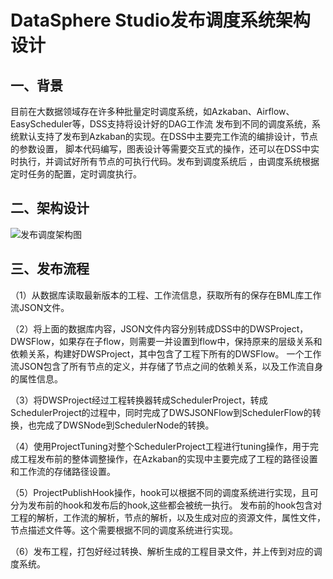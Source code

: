 # DataSphere Studio发布调度系统架构设计



## 一、背景

   目前在大数据领域存在许多种批量定时调度系统，如Azkaban、Airflow、EasyScheduler等，DSS支持将设计好的DAG工作流
发布到不同的调度系统，系统默认支持了发布到Azkaban的实现。在DSS中主要完工作流的编排设计，节点的参数设置，
脚本代码编写，图表设计等需要交互式的操作，还可以在DSS中实时执行，并调试好所有节点的可执行代码。发布到调度系统后
，由调度系统根据定时任务的配置，定时调度执行。

## 二、架构设计

![发布调度架构图](../../../images/zh_CN/charpter3/publish/publichtoscheduling.png)

## 三、发布流程

（1）从数据库读取最新版本的工程、工作流信息，获取所有的保存在BML库工作流JSON文件。

（2）将上面的数据库内容，JSON文件内容分别转成DSS中的DWSProject，DWSFlow，如果存在子flow，则需要一并设置到flow中，保持原来的层级关系和依赖关系，构建好DWSProject，其中包含了工程下所有的DWSFlow。
     一个工作流JSON包含了所有节点的定义，并存储了节点之间的依赖关系，以及工作流自身的属性信息。

（3）将DWSProject经过工程转换器转成SchedulerProject，转成SchedulerProject的过程中，同时完成了DWSJSONFlow到SchedulerFlow的转换，也完成了DWSNode到SchedulerNode的转换。

（4）使用ProjectTuning对整个SchedulerProject工程进行tuning操作，用于完成工程发布前的整体调整操作，在Azkaban的实现中主要完成了工程的路径设置和工作流的存储路径设置。

（5）ProjectPublishHook操作，hook可以根据不同的调度系统进行实现，且可分为发布前的hook和发布后的hook,这些都会被统一执行。
     发布前的hook包含对工程的解析，工作流的解析，节点的解析，以及生成对应的资源文件，属性文件，节点描述文件等。这个需要根据不同的调度系统进行实现。

（6）发布工程，打包好经过转换、解析生成的工程目录文件，并上传到对应的调度系统。
